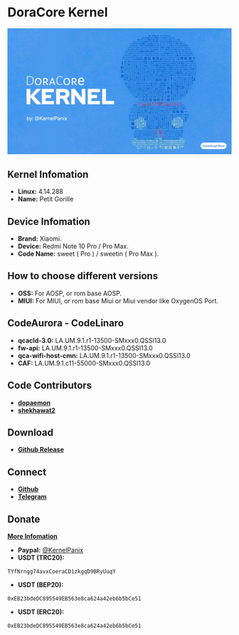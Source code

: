 # DoraCore Kernel

![Source Code](https://raw.githubusercontent.com/DoraCore-Projects/build-scripts/main/assests/background.jpg)

## Kernel Infomation
- **Linux:** 4.14.288
- **Name:** Petit Gorille

## Device Infomation
- **Brand:** Xiaomi.
- **Device:** Redmi Note 10 Pro / Pro Max.
- **Code Name:** sweet ( Pro ) / sweetin ( Pro Max ).

## How to choose different versions
- **OSS:** For AOSP, or rom base AOSP.
- **MIUI:** For MIUI, or rom base Miui or Miui vendor like OxygenOS Port.

## CodeAurora - CodeLinaro
- **qcacld-3.0:** LA.UM.9.1.r1-13500-SMxxx0.QSSI13.0
- **fw-api:** LA.UM.9.1.r1-13500-SMxxx0.QSSI13.0
- **qca-wifi-host-cmn:** LA.UM.9.1.r1-13500-SMxxx0.QSSI13.0
- **CAF:** LA.UM.9.1.c11-55000-SMxxx0.QSSI13.0

## Code Contributors
- [**dopaemon**](https://github.com/dopaemon)
- [**shekhawat2**](https://github.com/shekhawat2)

## Download
- [**Github Release**](https://github.com/DoraCore-Projects/build-scripts/releases)

## Connect
- [**Github**](https://github.com/orgs/DoraCore-Projects/discussions)
- [**Telegram**](https://t.me/TotoroNK)

## Donate
[**More Infomation**](https://telegra.ph/DoraCore-Kernel-06-18)

- **Paypal:** [@KernelPanix](https://www.paypal.me/dopaemon)
- **USDT (TRC20):**
```Pay
TYfNrngg74avxCoeraCD1zkgqD9BRyUuqY
```
- **USDT (BEP20):**
```Pay
0xEB23bdeDC895549EB563e8ca624a42eb6b5bCe51
```
- **USDT (ERC20):**
```Pay
0xEB23bdeDC895549EB563e8ca624a42eb6b5bCe51
```

